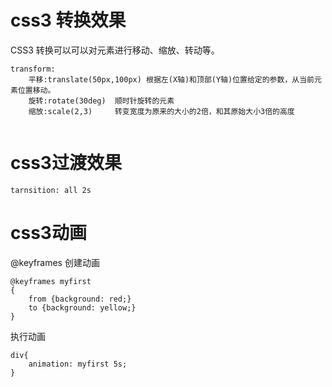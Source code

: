 # css3 转换效果

CSS3 转换可以可以对元素进行移动、缩放、转动等。

```
transform:
	平移:translate(50px,100px) 根据左(X轴)和顶部(Y轴)位置给定的参数，从当前元素位置移动。
	旋转:rotate(30deg)  顺时针旋转的元素
	缩放:scale(2,3)     转变宽度为原来的大小的2倍，和其原始大小3倍的高度
	
```

# css3过渡效果
```
tarnsition: all 2s
```

# css3动画
@keyframes 创建动画
```
@keyframes myfirst
{
    from {background: red;}
    to {background: yellow;}
}
```

执行动画

```
div{
	animation: myfirst 5s;
}
```



